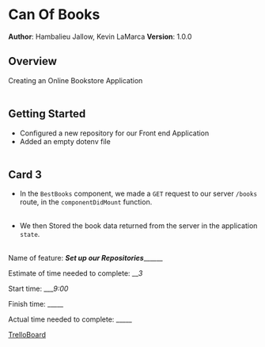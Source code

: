# Can Of Books

**Author**: Hambalieu Jallow, Kevin LaMarca
**Version**: 1.0.0 

## Overview
Creating an Online Bookstore Application<br></br>

## Getting Started
- Configured a new repository for our Front end Application
- Added an empty dotenv file <br></br>


## Card 3 
- In the `BestBooks` component, we made a `GET` request to our server `/books` route, in the `componentDidMount` function.<br></br>

- We then Stored the book data returned from the server in the application `state`.<br></br>

Name of feature: _____________Set up our Repositories___________________

Estimate of time needed to complete: ___3_

Start time: ____9:00_

Finish time: _____

Actual time needed to complete: _____


[TrelloBoard](https://trello.com/c/P4QfpppB/8-3-book-component-as-a-user-id-like-to-see-my-list-of-books-so-that-i-can-track-whats-impacted-me-and-whats-recommended-to-me)
